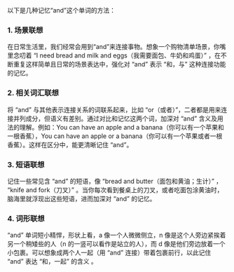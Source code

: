 以下是几种记忆“and”这个单词的方法：

### 1. 场景联想
在日常生活里，我们经常会用到“and”来连接事物。想象一个购物清单场景，你嘴里念叨着 “I need bread and milk and eggs（我需要面包、牛奶和鸡蛋）” ，在不断重复这样简单且日常的场景表达中，强化对 “and” 表示 “和，与” 这种连接功能的记忆。

### 2. 相关词汇联想
将 “and” 与其他表示连接关系的词联系起来，比如 “or（或者）”，二者都是用来连接并列成分，但语义有差别。通过对比和记忆这两个词，加深对 “and” 含义及用法的理解。例如：You can have an apple and a banana（你可以有一个苹果和一根香蕉），You can have an apple or a banana（你可以有一个苹果或者一根香蕉）。这样在区分中，能更清晰记住 “and”。

### 3. 短语联想
记住一些常见含 “and” 的短语，像 “bread and butter（面包和黄油；生计）” ， “knife and fork（刀叉）” 。当你每次看到餐桌上的刀叉，或者吃面包涂黄油时，脑海里就浮现出这些短语，进而加深对 “and” 的记忆。 

### 4. 词形联想
“and” 单词短小精悍，形状上看，a 像一个人微微侧立，n 像是这个人旁边紧挨着另一个稍矮些的人（n 的一竖可以看作是站立的人），而 d 像是他们旁边放着一个小包裹。可以想象成两个人一起（用 “and” 连接）带着包裹前行，以此记住 “and” 表达 “和，一起” 的含义 。 